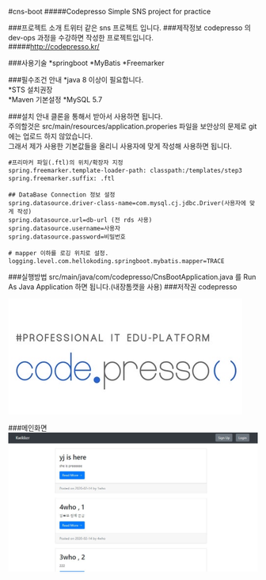 #cns-boot
#####Codepresso Simple SNS project for practice

###프로젝트 소개
트위터 같은 sns 프로젝트 입니다.
###제작정보
codepresso 의 dev-ops 과정을 수강하면 작성한 프로젝트입니다.  
#####http://codepresso.kr/  

###사용기술
*springboot
*MyBatis
*Freemarker

###필수조건 안내
*java 8 이상이 필요합니다.  
*STS 설치권장  
*Maven 기본설정 
*MySQL 5.7

###설치 안내 
클론을 통해서 받아서 사용하면 됩니다.  
주의할것은  src/main/resources/application.properies 파일을 보안상의 문제로 git 에는 업로드 하지 않았습니다.  
그래서 제가 사용한 기본값들을 올리니 사용자에 맞게 작성해 사용하면 됩니다.  

    #프리마커 파일(.ftl)의 위치/확장자 지정
    spring.freemarker.template-loader-path: classpath:/templates/step3
	spring.freemarker.suffix: .ftl
    
    ## DataBase Connection 정보 설정
	spring.datasource.driver-class-name=com.mysql.cj.jdbc.Driver(사용자에 맞게 작성)
	spring.datasource.url=db-url (전 rds 사용) 
	spring.datasource.username=사용자
	spring.datasource.password=비밀번호
    
	# mapper 이하를 로깅 위치로 설정.
	logging.level.com.hellokoding.springboot.mybatis.mapper=TRACE

###실행방법
src/main/java/com/codepresso/CnsBootApplication.java 를 Run As Java Application 하면 됩니다.(내장톰캣을 사용)
###저작권
codepresso  

![codepresso log](./images/codepresso-logo.png)

###메인화면
![mainpage](images/cns-boot.png)